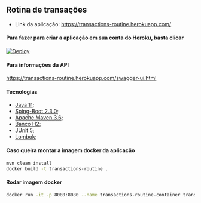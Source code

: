 ## Rotina de transações
- Link da aplicação: https://transactions-routine.herokuapp.com/

#### Para fazer para criar a aplicação em sua conta do Heroku, basta clicar
[![Deploy](https://www.herokucdn.com/deploy/button.svg)](https://heroku.com/deploy)

#### Para informações da API
https://transactions-routine.herokuapp.com/swagger-ui.html

#### Tecnologias
- [Java 11](https://docs.oracle.com/en/java/javase/11/);
- [Sping-Boot 2.3.0](https://spring.io/projects/spring-boot);
- [Apache Maven 3.6](https://maven.apache.org/ref/3.6.0/);
- [Banco H2](https://www.h2database.com/html/main.html);
- [JUnit 5](https://junit.org/junit5/);
- [Lombok](https://projectlombok.org/);

#### Caso queira montar a imagem docker da aplicação
```sh
mvn clean install
docker build -t transactions-routine .
```

#### Rodar imagem docker
```sh
docker run -it -p 8080:8080 --name transactions-routine-container transactions-routine
```

